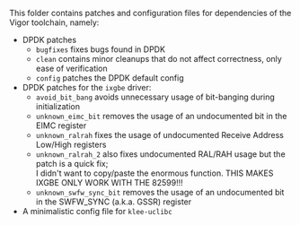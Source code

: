 This folder contains patches and configuration files for dependencies of the Vigor toolchain, namely:
- DPDK patches
  - `bugfixes` fixes bugs found in DPDK
  - `clean` contains minor cleanups that do not affect correctness, only ease of verification
  - `config` patches the DPDK default config
- DPDK patches for the `ixgbe` driver:
  - `avoid_bit_bang` avoids unnecessary usage of bit-banging during initialization
  - `unknown_eimc_bit` removes the usage of an undocumented bit in the EIMC register
  - `unknown_ralrah` fixes the usage of undocumented Receive Address Low/High registers
  - `unknown_ralrah_2` also fixes undocumented RAL/RAH usage but the patch is a quick fix;  
    I didn't want to copy/paste the enormous function. THIS MAKES IXGBE ONLY WORK WITH THE 82599!!!
  - `unknown_swfw_sync_bit` removes the usage of an undocumented bit in the SWFW_SYNC (a.k.a. GSSR) register
- A minimalistic config file for `klee-uclibc`
